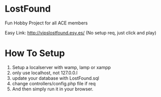 # LostFound
Fun Hobby Project for all ACE members

Easy Link: http://vipslostfound.esy.es/ (No setup req, just click and play)

# How To Setup

1. Setup a localserver with wamp, lamp or xampp
2. only use localhost, not 127.0.0.l
3. update your database with LostFound.sql
4. change controllers/config.php file if req
5. And then simply run it in your browser.
